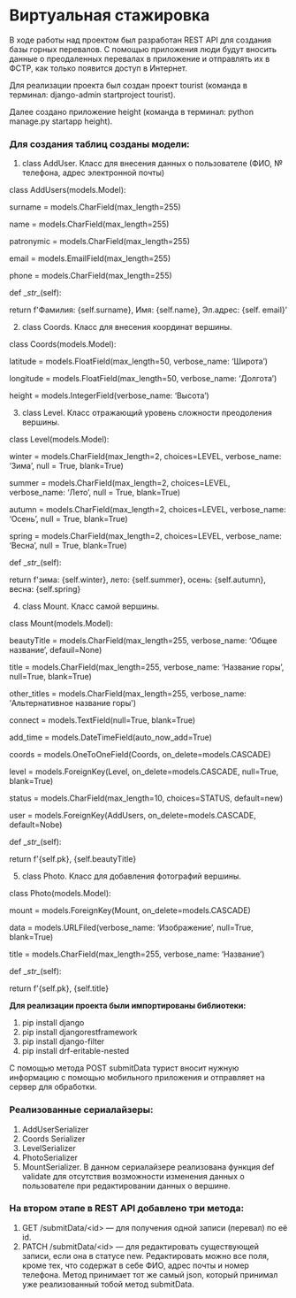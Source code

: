 # Виртуальная стажировка

В ходе работы над проектом был разработан REST API для создания базы горных перевалов. С помощью приложения люди будут вносить данные о преодаленных перевалах в приложение и отправлять их в ФСТР, как только появится доступ в Интернет.

Для реализации проекта был создан проект tourist (команда в терминал: django-admin startproject tourist).

Далее создано приложение height (команда в терминал: python manage.py startapp height).

### Для создания таблиц созданы модели:

1. class AddUser. Класс для внесения данных о пользователе (ФИО, № телефона, адрес электронной почты)

class AddUsers(models.Model):

surname = models.CharField(max_length=255)

name = models.CharField(max_length=255)

patronymic = models.CharField(max_length=255)

email = models.EmailField(max_length=255)

phone = models.CharField(max_length=255)

def \__str_\_(self):

return f'Фамилия: {self.surname}, Имя: {self.name}, Эл.адрес: {self. email}'

2. class Coords. Класс для внесения координат вершины.

class Coords(models.Model):

latitude = models.FloatField(max_length=50, verbose_name: ‘Широта’)

longitude = models.FloatField(max_length=50, verbose_name: ‘Долгота’)

height = models.IntegerField(verbose_name: ‘Высота’)

3. class Level. Класс отражающий уровень сложности преодоления вершины.

class Level(models.Model):

winter = models.CharField(max_length=2, choices=LEVEL, verbose_name: ‘Зима’, null = True, blank=True)

summer = models.CharField(max_length=2, choices=LEVEL, verbose_name: ‘Лето’, null = True, blank=True)

autumn = models.CharField(max_length=2, choices=LEVEL, verbose_name: ‘Осень’, null = True, blank=True)

spring = models.CharField(max_length=2, choices=LEVEL, verbose_name: ‘Весна’, null = True, blank=True)

def \__str_\_(self):

return f'зима: {self.winter}, лето: {self.summer}, осень: {self.autumn}, весна: {self.spring}

4. class Mount. Класс самой вершины.

class Mount(models.Model):

beautyTitle = models.CharField(max_length=255, verbose_name: ‘Общее название’, defauil=None)

title = models.CharField(max_length=255, verbose_name: ‘Название горы’, null=True, blank=True)

other_titles = models.CharField(max_length=255, verbose_name: ‘Альтернативное название горы')

connect = models.TextField(null=True, blank=True)

add_time = models.DateTimeField(auto_now_add=True)

coords = models.OneToOneField(Coords, on_delete=models.CASCADE)

level = models.ForeignKey(Level, on_delete=models.CASCADE, null=True, blank=True)

status = models.CharField(max_length=10, choices=STATUS, default=new)

user = models.ForeignKey(AddUsers, on_delete=models.CASCADE, default=Nobe)

def \__str_\_(self):

return f'{self.pk}, {self.beautyTitle}

5. class Photo. Класс для добавления фотографий вершины.

class Photo(models.Model):

mount = models.ForeignKey(Mount, on_delete=models.CASCADE)

data = models.URLFiled(verbose_name: ‘Изображение’, null=True, blank=True)

title = models.CharField(max_length=255, verbose_name: ‘Название’)

def \__str_\_(self):

return f'{self.pk}, {self.title}

**Для реализации проекта были импортированы библиотеки:**

1. pip install django
2. pip install djangorestframework
3. pip install django-filter
4. pip install drf-eritable-nested

С помощью метода POST submitData турист вносит нужную информацию с помощью мобильного приложения и отправляет на сервер для обработки.

### Реализованные сериалайзеры:

1. AddUserSerializer
2. Coords Serializer
3. LevelSerializer
4. PhotoSerializer
5. MountSerializer. В данном сериалайзере реализована функция def validate для отсутствия возможности изменения данных о пользователе при редактировании данных о вершине.

### На втором этапе в REST API добавлено три метода:

1. GET /submitData/&lt;id&gt; — для получения одной записи (перевал) по её id.
2. PATCH /submitData/&lt;id&gt; — для редактировать существующей записи, если она в статусе new. Редактировать можно все поля, кроме тех, что содержат в себе ФИО, адрес почты и номер телефона. Метод принимает тот же самый json, который принимал уже реализованный тобой метод submitData.
